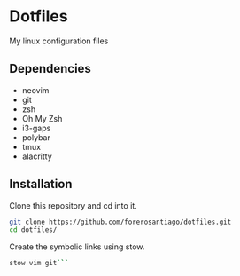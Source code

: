 # Dotfiles
My linux configuration files

## Dependencies
- neovim
- git
- zsh
- Oh My Zsh
- i3-gaps
- polybar
- tmux
- alacritty

## Installation

Clone this repository and cd into it.
```bash
git clone https://github.com/forerosantiago/dotfiles.git
cd dotfiles/
```

Create the symbolic links using stow.
```bash
stow vim git```


